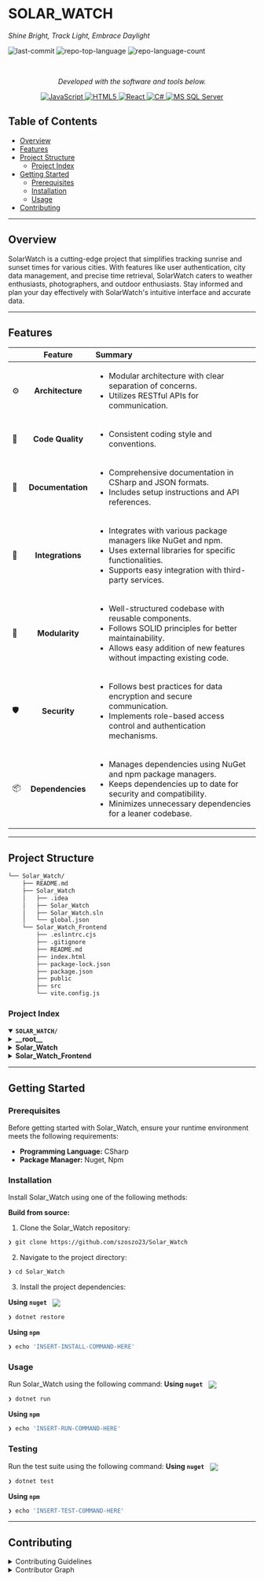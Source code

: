 <div align="left" style="position: relative;">
<h1>SOLAR_WATCH</h1>
<p align="left">
	<em>Shine Bright, Track Light, Embrace Daylight</em>
</p>
<p align="left">
	<img src="https://img.shields.io/github/last-commit/szoszo23/Solar_Watch?style=default&logo=git&logoColor=white&color=0080ff" alt="last-commit">
	<img src="https://img.shields.io/github/languages/top/szoszo23/Solar_Watch?style=default&color=0080ff" alt="repo-top-language">
	<img src="https://img.shields.io/github/languages/count/szoszo23/Solar_Watch?style=default&color=0080ff" alt="repo-language-count">
</p>
<p align="left"><!-- default option, no dependency badges. -->
</p>
<p align="left">
	<!-- default option, no dependency badges. -->
</p>
</div>
<br clear="right">

<p align="center">
		<em>Developed with the software and tools below.</em>
</p>
<p align="center">
	<a href="https://developer.mozilla.org/en-US/docs/Web/JavaScript" target="_blank">
  		<img src="https://img.shields.io/badge/JavaScript-F7DF1E.svg?style=flat&logo=JavaScript&logoColor=black" alt="JavaScript">
	</a>
	<a href="https://developer.mozilla.org/en-US/docs/Glossary/HTML5" target="_blank">
		<img src="https://img.shields.io/badge/HTML5-E34F26.svg?style=flat&logo=HTML5&logoColor=white" alt="HTML5">	
	</a>
	<a href="https://react.dev/reference/react" target="_blank">
		<img src="https://img.shields.io/badge/React-61DAFB.svg?style=flat&logo=React&logoColor=black" alt="React">
	</a>
 <a href="https://learn.microsoft.com/en-us/dotnet/csharp/" target="_blank">
	<img src="https://img.shields.io/badge/C%23-239120.svg?style=flat&logo=c-sharp&logoColor=white" alt="C#">
</a>
<a href="https://learn.microsoft.com/en-us/sql/sql-server/" target="_blank">
	<img src="https://img.shields.io/badge/MS_SQL_Server-CC2927.svg?style=flat&logo=microsoftsqlserver&logoColor=white" alt="MS SQL Server">
</a>
</p>

##  Table of Contents

- [ Overview](#-overview)
- [ Features](#-features)
- [ Project Structure](#-project-structure)
    - [ Project Index](#-project-index)
- [ Getting Started](#-getting-started)
    - [ Prerequisites](#-prerequisites)
    - [ Installation](#-installation)
    - [ Usage](#-usage)
- [ Contributing](#-contributing)


---

##  Overview

SolarWatch is a cutting-edge project that simplifies tracking sunrise and sunset times for various cities. With features like user authentication, city data management, and precise time retrieval, SolarWatch caters to weather enthusiasts, photographers, and outdoor enthusiasts. Stay informed and plan your day effectively with SolarWatch's intuitive interface and accurate data.

---

##  Features

|      | Feature         | Summary       |
| :--- | :---:           | :---          |
| ⚙️  | **Architecture**  | <ul><li>Modular architecture with clear separation of concerns.</li><li>Utilizes RESTful APIs for communication.</li></ul> |
| 🔩 | **Code Quality**  | <ul><li>Consistent coding style and conventions.</li></ul> |
| 📄 | **Documentation** | <ul><li>Comprehensive documentation in CSharp and JSON formats.</li><li>Includes setup instructions and API references.</li></ul> |
| 🔌 | **Integrations**  | <ul><li>Integrates with various package managers like NuGet and npm.</li><li>Uses external libraries for specific functionalities.</li><li>Supports easy integration with third-party services.</li></ul> |
| 🧩 | **Modularity**    | <ul><li>Well-structured codebase with reusable components.</li><li>Follows SOLID principles for better maintainability.</li><li>Allows easy addition of new features without impacting existing code.</li></ul> |
| 🛡️ | **Security**      | <ul><li>Follows best practices for data encryption and secure communication.</li><li>Implements role-based access control and authentication mechanisms.</li></ul> |
| 📦 | **Dependencies**  | <ul><li>Manages dependencies using NuGet and npm package managers.</li><li>Keeps dependencies up to date for security and compatibility.</li><li>Minimizes unnecessary dependencies for a leaner codebase.</li></ul> |

---

##  Project Structure

```sh
└── Solar_Watch/
    ├── README.md
    ├── Solar_Watch
    │   ├── .idea
    │   ├── Solar_Watch
    │   ├── Solar_Watch.sln
    │   └── global.json
    └── Solar_Watch_Frontend
        ├── .eslintrc.cjs
        ├── .gitignore
        ├── README.md
        ├── index.html
        ├── package-lock.json
        ├── package.json
        ├── public
        ├── src
        └── vite.config.js
```


###  Project Index
<details open>
	<summary><b><code>SOLAR_WATCH/</code></b></summary>
	<details> <!-- __root__ Submodule -->
		<summary><b>__root__</b></summary>
		<blockquote>
			<table>
			</table>
		</blockquote>
	</details>
	<details> <!-- Solar_Watch Submodule -->
		<summary><b>Solar_Watch</b></summary>
		<blockquote>
			<table>
			<tr>
				<td><b><a href='https://github.com/szoszo23/Solar_Watch/blob/master/Solar_Watch/global.json'>global.json</a></b></td>
				<td>Defines the SDK version and update behavior for the project, ensuring compatibility and stability.</td>
			</tr>
			<tr>
				<td><b><a href='https://github.com/szoszo23/Solar_Watch/blob/master/Solar_Watch/Solar_Watch.sln'>Solar_Watch.sln</a></b></td>
				<td>Facilitates the management of the Solar Watch project within the Visual Studio Solution.</td>
			</tr>
			</table>
			<details>
				<summary><b>Solar_Watch</b></summary>
				<blockquote>
					<table>
					<tr>
						<td><b><a href='https://github.com/szoszo23/Solar_Watch/blob/master/Solar_Watch/Solar_Watch/appsettings.Development.json'>appsettings.Development.json</a></b></td>
						<td>Manages logging configurations for the Solar Watch project during development.</td>
					</tr>
					<tr>
						<td><b><a href='https://github.com/szoszo23/Solar_Watch/blob/master/Solar_Watch/Solar_Watch/appsettings.json'>appsettings.json</a></b></td>
						<td>Define logging and JWT settings in the appsettings.json file to configure logging levels and authentication settings for the Solar Watch project.</td>
					</tr>
					<tr>
						<td><b><a href='https://github.com/szoszo23/Solar_Watch/blob/master/Solar_Watch/Solar_Watch/Program.cs'>Program.cs</a></b></td>
						<td>- Implements the setup of authentication, authorization, and database context for the Solar Watch project<br>- Configures Swagger documentation and adds necessary services to the container<br>- Seeds initial authentication roles and admin user<br>- Maps controllers and runs the application.</td>
					</tr>
					<tr>
						<td><b><a href='https://github.com/szoszo23/Solar_Watch/blob/master/Solar_Watch/Solar_Watch/Solar_Watch.csproj'>Solar_Watch.csproj</a></b></td>
						<td>- Manages project dependencies for Solar Watch using .NET SDK<br>- Configures target framework, enables nullable and implicit usings<br>- Includes packages for authentication, JWT bearer, OpenAPI, Entity Framework Core, Moq, NUnit, and Swagger<br>- Enhances project functionality and testing capabilities.</td>
					</tr>
					</table>
					<details>
						<summary><b>Controllers</b></summary>
						<blockquote>
							<table>
							<tr>
								<td><b><a href='https://github.com/szoszo23/Solar_Watch/blob/master/Solar_Watch/Solar_Watch/Controllers/AuthController.cs'>AuthController.cs</a></b></td>
								<td>- Manages user authentication and authorization within the Solar Watch application<br>- Handles user registration, login, and retrieval of user information based on the provided token<br>- Utilizes the IAuthService interface to interact with the authentication service for user operations<br>- The controller ensures proper validation and error handling for user-related requests.</td>
							</tr>
							<tr>
								<td><b><a href='https://github.com/szoszo23/Solar_Watch/blob/master/Solar_Watch/Solar_Watch/Controllers/SolarController.cs'>SolarController.cs</a></b></td>
								<td>- Implements SolarController for managing sunrise and sunset data<br>- Handles GET, DELETE, and PATCH requests to retrieve, delete, and update this information for specified cities and dates<br>- Includes authorization roles for user and admin access levels.</td>
							</tr>
							</table>
						</blockquote>
					</details>
					<details>
						<summary><b>Migrations</b></summary>
						<blockquote>
							<table>
							<tr>
								<td><b><a href='https://github.com/szoszo23/Solar_Watch/blob/master/Solar_Watch/Solar_Watch/Migrations/20240406143841_InitialCreate.Designer.cs'>20240406143841_InitialCreate.Designer.cs</a></b></td>
								<td>- Defines initial database schema for Solar Watch project, including City and SunriseSunset entities with relationships<br>- Configures model properties and constraints using Entity Framework Core<br>- Establishes table mappings and foreign key associations for data retrieval and storage.</td>
							</tr>
							<tr>
								<td><b><a href='https://github.com/szoszo23/Solar_Watch/blob/master/Solar_Watch/Solar_Watch/Migrations/20240406143841_InitialCreate.cs'>20240406143841_InitialCreate.cs</a></b></td>
								<td>- Defines database schema for cities and their corresponding sunrise/sunset times<br>- Creates tables for cities and sunrise/sunsets with necessary columns and constraints<br>- Establishes relationships between cities and sunrise/sunsets<br>- Handles database migrations for initial setup and rollback.</td>
							</tr>
							<tr>
								<td><b><a href='https://github.com/szoszo23/Solar_Watch/blob/master/Solar_Watch/Solar_Watch/Migrations/SolarWatchDbContextModelSnapshot.cs'>SolarWatchDbContextModelSnapshot.cs</a></b></td>
								<td>- Defines database schema for cities and their corresponding sunrise/sunset times<br>- Establishes relationships between City and SunriseSunset entities, including geo-coordinates<br>- Configures model properties and constraints for data storage.</td>
							</tr>
							</table>
							<details>
								<summary><b>User</b></summary>
								<blockquote>
									<table>
									<tr>
										<td><b><a href='https://github.com/szoszo23/Solar_Watch/blob/master/Solar_Watch/Solar_Watch/Migrations/User/20240407233251_initialMigration.Designer.cs'>20240407233251_initialMigration.Designer.cs</a></b></td>
										<td>- Defines initial database schema for user authentication and authorization in the project, utilizing Microsoft Identity framework<br>- Configures tables for user roles, claims, logins, and tokens with necessary properties and relationships<br>- Establishes constraints and indexes for efficient data management and access control.</td>
									</tr>
									<tr>
										<td><b><a href='https://github.com/szoszo23/Solar_Watch/blob/master/Solar_Watch/Solar_Watch/Migrations/User/20240407233251_initialMigration.cs'>20240407233251_initialMigration.cs</a></b></td>
										<td>- Creates initial database tables for user authentication and authorization in the project, defining structures for roles, users, role claims, user claims, logins, user roles, and tokens<br>- Manages relationships between these entities to enable secure access control and user management functionalities within the application.</td>
									</tr>
									<tr>
										<td><b><a href='https://github.com/szoszo23/Solar_Watch/blob/master/Solar_Watch/Solar_Watch/Migrations/User/UserContextModelSnapshot.cs'>UserContextModelSnapshot.cs</a></b></td>
										<td>- Defines database schema for user authentication and authorization using Entity Framework Core in the Solar Watch project<br>- Configures tables for user roles, claims, logins, tokens, and relationships between users and roles<br>- Facilitates secure user management within the application.</td>
									</tr>
									</table>
								</blockquote>
							</details>
						</blockquote>
					</details>
					<details>
						<summary><b>Services</b></summary>
						<blockquote>
							<table>
							<tr>
								<td><b><a href='https://github.com/szoszo23/Solar_Watch/blob/master/Solar_Watch/Solar_Watch/Services/SolarWatchDbContext.cs'>SolarWatchDbContext.cs</a></b></td>
								<td>Defines database schema for cities and sunrise/sunset times, mapping relationships between them.</td>
							</tr>
							<tr>
								<td><b><a href='https://github.com/szoszo23/Solar_Watch/blob/master/Solar_Watch/Solar_Watch/Services/UserContext.cs'>UserContext.cs</a></b></td>
								<td>Defines UserContext class extending IdentityDbContext for managing user and role data in the Solar Watch project, utilizing Entity Framework Core.</td>
							</tr>
							</table>
							<details>
								<summary><b>Repositories</b></summary>
								<blockquote>
									<table>
									<tr>
										<td><b><a href='https://github.com/szoszo23/Solar_Watch/blob/master/Solar_Watch/Solar_Watch/Services/Repositories/CityRepository.cs'>CityRepository.cs</a></b></td>
										<td>- Manages city data in the Solar Watch project, providing methods to retrieve, add, update, and delete city information from the database<br>- The CityRepository class acts as an intermediary between the application and the database, facilitating seamless interaction with city entities.</td>
									</tr>
									<tr>
										<td><b><a href='https://github.com/szoszo23/Solar_Watch/blob/master/Solar_Watch/Solar_Watch/Services/Repositories/SunriseSunsetRepository.cs'>SunriseSunsetRepository.cs</a></b></td>
										<td>- Manages sunrise and sunset data in the Solar Watch project<br>- Retrieves, adds, updates, and deletes sunrise and sunset information for cities<br>- Acts as an interface between the application and the database for sunrise and sunset records.</td>
									</tr>
									</table>
								</blockquote>
							</details>
							<details>
								<summary><b>Processor</b></summary>
								<blockquote>
									<table>
									<tr>
										<td><b><a href='https://github.com/szoszo23/Solar_Watch/blob/master/Solar_Watch/Solar_Watch/Services/Processor/IJsonProcessor.cs'>IJsonProcessor.cs</a></b></td>
										<td>- Defines interfaces for processing JSON data related to geo-coordinates, sunrise/sunset times, and city information<br>- This abstraction allows for decoupling of JSON processing logic from the main codebase, promoting modularity and flexibility in handling different types of JSON data within the Solar Watch project.</td>
									</tr>
									<tr>
										<td><b><a href='https://github.com/szoszo23/Solar_Watch/blob/master/Solar_Watch/Solar_Watch/Services/Processor/JsonProcessor.cs'>JsonProcessor.cs</a></b></td>
										<td>- Processes JSON data to extract geo-coordinates, sunrise/sunset times, and city information<br>- Implements methods to parse and retrieve specific data fields for use in the Solar Watch project.</td>
									</tr>
									</table>
								</blockquote>
							</details>
							<details>
								<summary><b>Authentication</b></summary>
								<blockquote>
									<table>
									<tr>
										<td><b><a href='https://github.com/szoszo23/Solar_Watch/blob/master/Solar_Watch/Solar_Watch/Services/Authentication/AuthService.cs'>AuthService.cs</a></b></td>
										<td>- Handles user authentication and authorization within the Solar Watch project<br>- The AuthService class manages user registration, login, and token verification<br>- It interacts with the Identity framework for user management and token generation<br>- This component plays a crucial role in securing access to the application's resources.</td>
									</tr>
									<tr>
										<td><b><a href='https://github.com/szoszo23/Solar_Watch/blob/master/Solar_Watch/Solar_Watch/Services/Authentication/ITokenService.cs'>ITokenService.cs</a></b></td>
										<td>Defines an interface for creating authentication tokens based on user identity and role within the Solar Watch project.</td>
									</tr>
									<tr>
										<td><b><a href='https://github.com/szoszo23/Solar_Watch/blob/master/Solar_Watch/Solar_Watch/Services/Authentication/AuthRequest.cs'>AuthRequest.cs</a></b></td>
										<td>Defines a data structure for handling authentication requests within the Solar Watch project.</td>
									</tr>
									<tr>
										<td><b><a href='https://github.com/szoszo23/Solar_Watch/blob/master/Solar_Watch/Solar_Watch/Services/Authentication/IAuthService.cs'>IAuthService.cs</a></b></td>
										<td>- Defines authentication services interface for user registration, login, and token verification<br>- Facilitates user authentication processes within the Solar Watch project.</td>
									</tr>
									<tr>
										<td><b><a href='https://github.com/szoszo23/Solar_Watch/blob/master/Solar_Watch/Solar_Watch/Services/Authentication/AuthenticationSeeder.cs'>AuthenticationSeeder.cs</a></b></td>
										<td>- Manages authentication roles and seeds initial admin user in the Solar Watch project<br>- Handles role creation and admin user setup using Identity framework<br>- Ensures 'Admin' and 'User' roles exist and creates an admin user if not already present.</td>
									</tr>
									<tr>
										<td><b><a href='https://github.com/szoszo23/Solar_Watch/blob/master/Solar_Watch/Solar_Watch/Services/Authentication/TokenService.cs'>TokenService.cs</a></b></td>
										<td>- Generates JWT tokens for user authentication and authorization within the Solar Watch project<br>- The TokenService class creates tokens with specified expiration times, user claims, and signing credentials based on configuration settings<br>- This functionality enhances security and access control for the project's authentication services.</td>
									</tr>
									<tr>
										<td><b><a href='https://github.com/szoszo23/Solar_Watch/blob/master/Solar_Watch/Solar_Watch/Services/Authentication/AuthResponse.cs'>AuthResponse.cs</a></b></td>
										<td>Defines an authentication response structure for the Solar Watch project, encapsulating user email and username.</td>
									</tr>
									<tr>
										<td><b><a href='https://github.com/szoszo23/Solar_Watch/blob/master/Solar_Watch/Solar_Watch/Services/Authentication/AuthResult.cs'>AuthResult.cs</a></b></td>
										<td>- Defines an authentication result record with success status, email, username, and token fields<br>- Includes a dictionary for error messages.</td>
									</tr>
									</table>
								</blockquote>
							</details>
							<details>
								<summary><b>Utilities</b></summary>
								<blockquote>
									<table>
									<tr>
										<td><b><a href='https://github.com/szoszo23/Solar_Watch/blob/master/Solar_Watch/Solar_Watch/Services/Utilities/ISunApi.cs'>ISunApi.cs</a></b></td>
										<td>Defines an interface for retrieving sunrise and sunset times based on geographical coordinates and date.</td>
									</tr>
									<tr>
										<td><b><a href='https://github.com/szoszo23/Solar_Watch/blob/master/Solar_Watch/Solar_Watch/Services/Utilities/IGeoCodingApi.cs'>IGeoCodingApi.cs</a></b></td>
										<td>Enables retrieving geographic coordinates for a given city, facilitating location-based functionality within the Solar Watch project.</td>
									</tr>
									<tr>
										<td><b><a href='https://github.com/szoszo23/Solar_Watch/blob/master/Solar_Watch/Solar_Watch/Services/Utilities/GeoCodingApi.cs'>GeoCodingApi.cs</a></b></td>
										<td>- Implements a GeoCoding API service that retrieves coordinates for a given city using an API key<br>- Handles HTTP requests to the OpenWeatherMap API and logs responses<br>- If the city is not found, returns null; otherwise, returns the response content.</td>
									</tr>
									<tr>
										<td><b><a href='https://github.com/szoszo23/Solar_Watch/blob/master/Solar_Watch/Solar_Watch/Services/Utilities/SunApi.cs'>SunApi.cs</a></b></td>
										<td>- Retrieve sunrise and sunset times by making an API call to fetch data based on provided coordinates and date<br>- The SunApi class encapsulates this functionality, utilizing HttpClient to communicate with the sunrise-sunset API.</td>
									</tr>
									</table>
								</blockquote>
							</details>
						</blockquote>
					</details>
					<details>
						<summary><b>Contracts</b></summary>
						<blockquote>
							<table>
							<tr>
								<td><b><a href='https://github.com/szoszo23/Solar_Watch/blob/master/Solar_Watch/Solar_Watch/Contracts/RegistrationRequest.cs'>RegistrationRequest.cs</a></b></td>
								<td>- Defines a data structure for user registration requests, enforcing required fields for email, username, and password<br>- This code file plays a crucial role in the project's architecture by standardizing the format of incoming registration data.</td>
							</tr>
							<tr>
								<td><b><a href='https://github.com/szoszo23/Solar_Watch/blob/master/Solar_Watch/Solar_Watch/Contracts/RegistrationResponse.cs'>RegistrationResponse.cs</a></b></td>
								<td>Defines a data structure for handling registration responses in the Solar Watch project.</td>
							</tr>
							</table>
						</blockquote>
					</details>
					<details>
						<summary><b>Properties</b></summary>
						<blockquote>
							<table>
							<tr>
								<td><b><a href='https://github.com/szoszo23/Solar_Watch/blob/master/Solar_Watch/Solar_Watch/Properties/launchSettings.json'>launchSettings.json</a></b></td>
								<td>- Defines launch settings for various profiles in the Solar Watch project, specifying URLs, authentication settings, and environment variables<br>- Facilitates easy configuration of development environments with different launch options for HTTP and HTTPS protocols.</td>
							</tr>
							</table>
						</blockquote>
					</details>
					<details>
						<summary><b>Model</b></summary>
						<blockquote>
							<table>
							<tr>
								<td><b><a href='https://github.com/szoszo23/Solar_Watch/blob/master/Solar_Watch/Solar_Watch/Model/City.cs'>City.cs</a></b></td>
								<td>Defines the City model with properties for CityId, Name, Coordinates, Country, and SunriseSunset.</td>
							</tr>
							<tr>
								<td><b><a href='https://github.com/szoszo23/Solar_Watch/blob/master/Solar_Watch/Solar_Watch/Model/SolarWatch.cs'>SolarWatch.cs</a></b></td>
								<td>- Defines a model for tracking solar data, including date, city, sunrise, and sunset times<br>- This class encapsulates essential information for solar monitoring within the project's architecture.</td>
							</tr>
							<tr>
								<td><b><a href='https://github.com/szoszo23/Solar_Watch/blob/master/Solar_Watch/Solar_Watch/Model/GeoCoordinates.cs'>GeoCoordinates.cs</a></b></td>
								<td>Defines a class to store latitude and longitude coordinates, essential for location-based functionalities within the Solar Watch project.</td>
							</tr>
							<tr>
								<td><b><a href='https://github.com/szoszo23/Solar_Watch/blob/master/Solar_Watch/Solar_Watch/Model/SunriseSunset.cs'>SunriseSunset.cs</a></b></td>
								<td>Defines sunrise and sunset data structure for cities in the Solar Watch project, facilitating accurate time tracking.</td>
							</tr>
							<tr>
								<td><b><a href='https://github.com/szoszo23/Solar_Watch/blob/master/Solar_Watch/Solar_Watch/Model/JwtSettings.cs'>JwtSettings.cs</a></b></td>
								<td>- Defines JWT settings for authentication in the Solar Watch project, specifying the valid issuer and audience<br>- This class plays a crucial role in ensuring secure communication and authorization within the codebase architecture.</td>
							</tr>
							</table>
						</blockquote>
					</details>
				</blockquote>
			</details>
		</blockquote>
	</details>
	<details> <!-- Solar_Watch_Frontend Submodule -->
		<summary><b>Solar_Watch_Frontend</b></summary>
		<blockquote>
			<table>
			<tr>
				<td><b><a href='https://github.com/szoszo23/Solar_Watch/blob/master/Solar_Watch_Frontend/.eslintrc.cjs'>.eslintrc.cjs</a></b></td>
				<td>- Define linting rules for a React frontend project to ensure code quality and consistency<br>- The configuration enforces best practices, including recommended ESLint rules, React-specific guidelines, and React Hooks usage<br>- It also sets up parser options and ignores certain directories for linting<br>- The file plays a crucial role in maintaining clean and error-free code in the project.</td>
			</tr>
			<tr>
				<td><b><a href='https://github.com/szoszo23/Solar_Watch/blob/master/Solar_Watch_Frontend/package-lock.json'>package-lock.json</a></b></td>
				<td>- The code file provided in Solar_Watch_Frontend/package-lock.json manages the dependencies for the Solar Watch Frontend project<br>- It ensures that the necessary libraries like React, React DOM, and React Router DOM are included and maintained at specific versions<br>- This file plays a crucial role in orchestrating the frontend architecture by handling the versioning and resolution of dependencies, enabling a stable and efficient development environment for the project.</td>
			</tr>
			<tr>
				<td><b><a href='https://github.com/szoszo23/Solar_Watch/blob/master/Solar_Watch_Frontend/vite.config.js'>vite.config.js</a></b></td>
				<td>- Configures Vite to enable React support and sets up a proxy for API requests to a local server<br>- This file plays a crucial role in defining the project's build configuration and server settings, ensuring seamless integration of React components and proper routing of API requests during development.</td>
			</tr>
			<tr>
				<td><b><a href='https://github.com/szoszo23/Solar_Watch/blob/master/Solar_Watch_Frontend/package.json'>package.json</a></b></td>
				<td>- Manages frontend dependencies, scripts, and tooling for the Solar Watch project<br>- Handles development, building, linting, and previewing of the React application using Vite and ESLint<br>- Key dependencies include React, React Router, and related TypeScript types.</td>
			</tr>
			<tr>
				<td><b><a href='https://github.com/szoszo23/Solar_Watch/blob/master/Solar_Watch_Frontend/index.html'>index.html</a></b></td>
				<td>- The index.html file serves as the entry point for the Solar Watch Frontend project, setting up the basic structure for the Vite + React application<br>- It defines the initial HTML layout, includes necessary meta tags, and links to the main JavaScript file for the application logic<br>- This file plays a crucial role in initializing the frontend user interface for the project.</td>
			</tr>
			</table>
			<details>
				<summary><b>src</b></summary>
				<blockquote>
					<table>
					<tr>
						<td><b><a href='https://github.com/szoszo23/Solar_Watch/blob/master/Solar_Watch_Frontend/src/index.css'>index.css</a></b></td>
						<td>- Define global styling for the frontend, ensuring consistent typography, color scheme, and button styles across the application<br>- Establish a clean and accessible user interface with a focus on readability and visual appeal.</td>
					</tr>
					<tr>
						<td><b><a href='https://github.com/szoszo23/Solar_Watch/blob/master/Solar_Watch_Frontend/src/App.css'>App.css</a></b></td>
						<td>- Define the styling for the root element, logo animations, and card layout in the frontend interface<br>- Implement hover effects and a spinning animation for the logo<br>- Ensure responsive design with a max-width of 1280px and centralized content<br>- Additionally, provide a color scheme for specific elements like 'read-the-docs'.</td>
					</tr>
					<tr>
						<td><b><a href='https://github.com/szoszo23/Solar_Watch/blob/master/Solar_Watch_Frontend/src/App.jsx'>App.jsx</a></b></td>
						<td>- The App component fetches user data and displays a Solar Watch application interface<br>- It leverages React Router for navigation and state management to render dynamic content based on user authentication status<br>- This file serves as the main entry point for the Solar Watch frontend, orchestrating user data retrieval and rendering the application layout.</td>
					</tr>
					<tr>
						<td><b><a href='https://github.com/szoszo23/Solar_Watch/blob/master/Solar_Watch_Frontend/src/main.jsx'>main.jsx</a></b></td>
						<td>- Defines routing structure for Solar Watch frontend, rendering components based on URL paths<br>- Integrates React Router for navigation between Register, Login, and SolarWatch pages.ReactDOM creates the root element for the application.</td>
					</tr>
					</table>
					<details>
						<summary><b>Pages</b></summary>
						<blockquote>
							<table>
							<tr>
								<td><b><a href='https://github.com/szoszo23/Solar_Watch/blob/master/Solar_Watch_Frontend/src/Pages/Login.jsx'>Login.jsx</a></b></td>
								<td>- Enables user login functionality by handling form submission, sending login credentials to the server, and displaying appropriate alerts<br>- Upon successful login, redirects users to the home page<br>- This component plays a crucial role in the frontend architecture by facilitating user authentication within the application.</td>
							</tr>
							<tr>
								<td><b><a href='https://github.com/szoszo23/Solar_Watch/blob/master/Solar_Watch_Frontend/src/Pages/Register.jsx'>Register.jsx</a></b></td>
								<td>- Handles user registration by sending registration data to the backend API and displaying appropriate messages based on the response<br>- Upon successful registration, it alerts the user and navigates to the login page<br>- In case of errors, it displays a failure message and logs the error for debugging purposes.</td>
							</tr>
							<tr>
								<td><b><a href='https://github.com/szoszo23/Solar_Watch/blob/master/Solar_Watch_Frontend/src/Pages/SolarWatch.jsx'>SolarWatch.jsx</a></b></td>
								<td>- Generates a SolarWatch page allowing users to input a city and date to retrieve sunrise and sunset times<br>- Displays loading status and results dynamically<br>- Offers a clear button to reset inputs and a cancel button to navigate back<br>- Built with React and React Router for seamless user experience.</td>
							</tr>
							</table>
						</blockquote>
					</details>
				</blockquote>
			</details>
		</blockquote>
	</details>
</details>

---
##  Getting Started

###  Prerequisites

Before getting started with Solar_Watch, ensure your runtime environment meets the following requirements:

- **Programming Language:** CSharp
- **Package Manager:** Nuget, Npm


###  Installation

Install Solar_Watch using one of the following methods:

**Build from source:**

1. Clone the Solar_Watch repository:
```sh
❯ git clone https://github.com/szoszo23/Solar_Watch
```

2. Navigate to the project directory:
```sh
❯ cd Solar_Watch
```

3. Install the project dependencies:


**Using `nuget`** &nbsp; [<img align="center" src="https://img.shields.io/badge/C%23-239120.svg?style={badge_style}&logo=c-sharp&logoColor=white" />](https://docs.microsoft.com/en-us/dotnet/csharp/)

```sh
❯ dotnet restore
```


**Using `npm`** &nbsp; [<img align="center" src="" />]()

```sh
❯ echo 'INSERT-INSTALL-COMMAND-HERE'
```




###  Usage
Run Solar_Watch using the following command:
**Using `nuget`** &nbsp; [<img align="center" src="https://img.shields.io/badge/C%23-239120.svg?style={badge_style}&logo=c-sharp&logoColor=white" />](https://docs.microsoft.com/en-us/dotnet/csharp/)

```sh
❯ dotnet run
```


**Using `npm`** &nbsp; [<img align="center" src="" />]()

```sh
❯ echo 'INSERT-RUN-COMMAND-HERE'
```


###  Testing
Run the test suite using the following command:
**Using `nuget`** &nbsp; [<img align="center" src="https://img.shields.io/badge/C%23-239120.svg?style={badge_style}&logo=c-sharp&logoColor=white" />](https://docs.microsoft.com/en-us/dotnet/csharp/)

```sh
❯ dotnet test
```


**Using `npm`** &nbsp; [<img align="center" src="" />]()

```sh
❯ echo 'INSERT-TEST-COMMAND-HERE'
```

---

##  Contributing

<details closed>
<summary>Contributing Guidelines</summary>

1. **Fork the Repository**: Start by forking the project repository to your github account.
2. **Clone Locally**: Clone the forked repository to your local machine using a git client.
   ```sh
   git clone https://github.com/szoszo23/Solar_Watch
   ```
3. **Create a New Branch**: Always work on a new branch, giving it a descriptive name.
   ```sh
   git checkout -b new-feature-x
   ```
4. **Make Your Changes**: Develop and test your changes locally.
5. **Commit Your Changes**: Commit with a clear message describing your updates.
   ```sh
   git commit -m 'Implemented new feature x.'
   ```
6. **Push to github**: Push the changes to your forked repository.
   ```sh
   git push origin new-feature-x
   ```
7. **Submit a Pull Request**: Create a PR against the original project repository. Clearly describe the changes and their motivations.
8. **Review**: Once your PR is reviewed and approved, it will be merged into the main branch. Congratulations on your contribution!
</details>

<details closed>
<summary>Contributor Graph</summary>
<br>
<p align="left">
   <a href="https://github.com{/szoszo23/Solar_Watch/}graphs/contributors">
      <img src="https://contrib.rocks/image?repo=szoszo23/Solar_Watch">
   </a>
</p>
</details>
